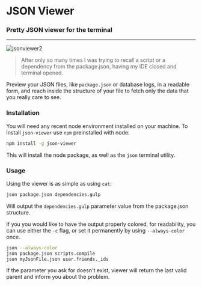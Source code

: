# JSON Viewer

### Pretty JSON viewer for the terminal

___

![jsonviewer2](https://cloud.githubusercontent.com/assets/9549760/13748907/3e4b4060-e9ff-11e5-9aa6-6997685a3609.gif)

> After only so many times I was trying to recall a script or a dependency from the package.json, having my IDE closed and terminal opened.

Preview your JSON files, like `package.json` or database logs, in a readable form, and reach inside the structure of your file to fetch only the data that you really care to see.

### Installation

You will need any recent node environment installed on your machine. To install `json-viewer` use `npm` preinstalled with node:

```bash
npm install -g json-viewer
```

This will install the node package, as well as the `json` terminal utility.

### Usage

Using the viewer is as simple as using `cat`:

```bash
json package.json dependencies.gulp
```

Will output the `dependencies.gulp` parameter value from the package.json structure.

If you you would like to have the output properly colored, for readability, you can use either the `-c` flag, or set it permanently by using `--always-color` once.

```bash
json --always-color
json package.json scripts.compile
json myJsonFile.json user.friends._ids
```

If the parameter you ask for doesn't exist, viewer will return the last valid parent and inform you about the problem.
